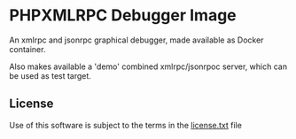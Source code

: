 PHPXMLRPC Debugger Image
========================

An xmlrpc and jsonrpc graphical debugger, made available as Docker container.

Also makes available a 'demo' combined xmlrpc/jsonrpoc server, which can be used as test target.

License
-------
Use of this software is subject to the terms in the [license.txt](license.txt) file
